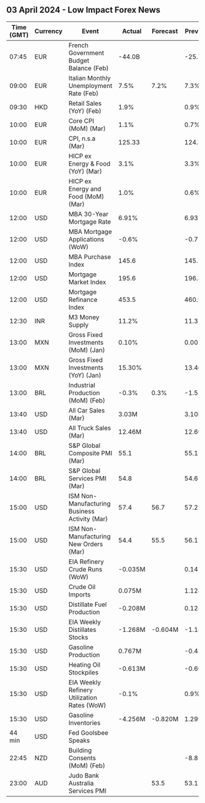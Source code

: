 ## 03 April 2024 - Low Impact Forex News

| Time (GMT) | Currency | Event | Actual | Forecast | Previous |
|------|----------|-------|--------|----------|----------|
| 07:45 | EUR | French Government Budget Balance (Feb) | -44.0B |  | -25.7B |
| 09:00 | EUR | Italian Monthly Unemployment Rate (Feb) | 7.5% | 7.2% | 7.3% |
| 09:30 | HKD | Retail Sales (YoY) (Feb) | 1.9% |  | 0.9% |
| 10:00 | EUR | Core CPI (MoM) (Mar) | 1.1% |  | 0.7% |
| 10:00 | EUR | CPI, n.s.a (Mar) | 125.33 |  | 124.38 |
| 10:00 | EUR | HICP ex Energy & Food (YoY) (Mar) | 3.1% |  | 3.3% |
| 10:00 | EUR | HICP ex Energy and Food (MoM) (Mar) | 1.0% |  | 0.6% |
| 12:00 | USD | MBA 30-Year Mortgage Rate | 6.91% |  | 6.93% |
| 12:00 | USD | MBA Mortgage Applications (WoW) | -0.6% |  | -0.7% |
| 12:00 | USD | MBA Purchase Index | 145.6 |  | 145.7 |
| 12:00 | USD | Mortgage Market Index | 195.6 |  | 196.8 |
| 12:00 | USD | Mortgage Refinance Index | 453.5 |  | 460.9 |
| 12:30 | INR | M3 Money Supply | 11.2% |  | 11.3% |
| 13:00 | MXN | Gross Fixed Investments (MoM) (Jan) | 0.10% |  | 0.00% |
| 13:00 | MXN | Gross Fixed Investments (YoY) (Jan) | 15.30% |  | 13.40% |
| 13:00 | BRL | Industrial Production (MoM) (Feb) | -0.3% | 0.3% | -1.5% |
| 13:40 | USD | All Car Sales (Mar) | 3.03M |  | 3.10M |
| 13:40 | USD | All Truck Sales (Mar) | 12.46M |  | 12.60M |
| 14:00 | BRL | S&P Global Composite PMI (Mar) | 55.1 |  | 55.1 |
| 14:00 | BRL | S&P Global Services PMI (Mar) | 54.8 |  | 54.6 |
| 15:00 | USD | ISM Non-Manufacturing Business Activity (Mar) | 57.4 | 56.7 | 57.2 |
| 15:00 | USD | ISM Non-Manufacturing New Orders (Mar) | 54.4 | 55.5 | 56.1 |
| 15:30 | USD | EIA Refinery Crude Runs (WoW) | -0.035M |  | 0.147M |
| 15:30 | USD | Crude Oil Imports | 0.075M |  | 1.124M |
| 15:30 | USD | Distillate Fuel Production | -0.208M |  | 0.124M |
| 15:30 | USD | EIA Weekly Distillates Stocks | -1.268M | -0.604M | -1.185M |
| 15:30 | USD | Gasoline Production | 0.767M |  | -0.435M |
| 15:30 | USD | Heating Oil Stockpiles | -0.613M |  | -0.609M |
| 15:30 | USD | EIA Weekly Refinery Utilization Rates (WoW) | -0.1% |  | 0.9% |
| 15:30 | USD | Gasoline Inventories | -4.256M | -0.820M | 1.299M |
| 44 min | USD | Fed Goolsbee Speaks |  |  |  |
| 22:45 | NZD | Building Consents (MoM) (Feb) |  |  | -8.8% |
| 23:00 | AUD | Judo Bank Australia Services PMI |  | 53.5 | 53.1 |
